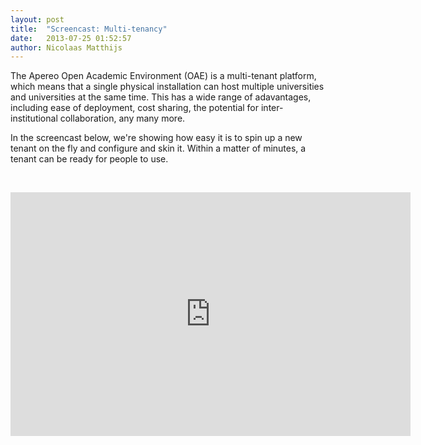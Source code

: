 ```yaml
---
layout: post
title:  "Screencast: Multi-tenancy"
date:   2013-07-25 01:52:57
author: Nicolaas Matthijs
---
```

<p>The Apereo Open Academic Environment (OAE) is a multi-tenant platform, which means that a single physical installation can host multiple universities and universities at the same time. This has a wide range of adavantages, including ease of deployment, cost sharing, the potential for inter-institutional collaboration, any many more.</p><p>In the screencast below, we're showing how easy it is to spin up a new tenant on the fly and configure and skin it. Within a matter of minutes, a tenant can be ready for people to use.</p><p>&nbsp;</p>
<!--more-->
<p><iframe src="http://www.youtube.com/embed/FBpzcMgp2nQ" frameborder="0" width="640" height="390"></iframe></p>
